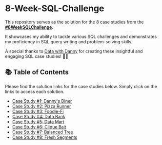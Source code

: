 # 8-Week-SQL-Challenge

This repository serves as the solution for the 8 case studies from the **[#8WeekSQLChallenge](https://8weeksqlchallenge.com)**. 

It showcases my ability to tackle various SQL challenges and demonstrates my proficiency in SQL query writing and problem-solving skills.

A special thanks to [Data with Danny](https://www.linkedin.com/company/datawithdanny/) for creating these insightful and engaging SQL case studies! 👋🏻 

## 📚 Table of Contents

Please find the solution links for the case studies below. Simply click on the links to access each solution.
- [Case Study #1: Danny's Diner](https://github.com/PhilZambri/8-Week-SQL-Challenge/blob/main/Case%20Study%20%231%20-%20Danny's%20Diner)
- [Case Study #2: Pizza Runner](https://github.com/PhilZambri/8-Week-SQL-Challenge/blob/main/Case%20Study%20%232%20-%20Pizza%20Runner)
- [Case Study #3: Foodie-Fi](https://github.com/PhilZambri/8-Week-SQL-Challenge/blob/main/Case%20Study%20%233%20-%20Foodie-Fi)
- [Case Study #4: Data Bank](https://github.com/PhilZambri/8-Week-SQL-Challenge/blob/main/Case%20Study%20%234%20-%20Data%20Bank)
- [Case Study #5: Data Mart](https://github.com/PhilZambri/8-Week-SQL-Challenge/blob/main/Case%20Study%20%235%20-%20Data%20Mart)
- [Case Study #6: Clique Bait](https://github.com/PhilZambri/8-Week-SQL-Challenge/blob/main/Case%20Study%20%236%20-%20Clique%20Bait)
- [Case Study #7: Balanced Tree](https://github.com/PhilZambri/8-Week-SQL-Challenge/blob/main/Case%20Study%20%237%20-%20Balanced%20Tree%20Clothing%20Co.)
- [Case Study #8: Fresh Segments](https://github.com/PhilZambri/8-Week-SQL-Challenge/blob/main/Case%20Study%20%238%20-%20Fresh%20Segments)
